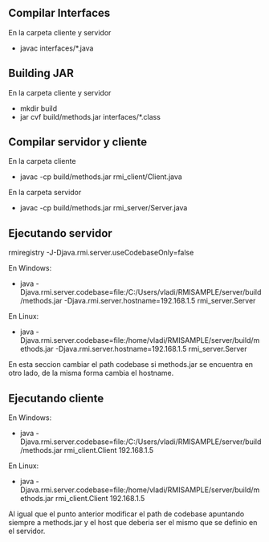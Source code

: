 ## Compilar Interfaces
En la carpeta cliente y servidor

- javac interfaces/*.java

## Building JAR
En la carpeta cliente y servidor

- mkdir build
- jar cvf build/methods.jar interfaces/*.class

## Compilar servidor y cliente
En la carpeta cliente
- javac -cp build/methods.jar rmi_client/Client.java

En la carpeta servidor
- javac -cp build/methods.jar rmi_server/Server.java

## Ejecutando servidor

rmiregistry -J-Djava.rmi.server.useCodebaseOnly=false

En Windows:

* java -Djava.rmi.server.codebase=file:/C:/Users/vladi/RMISAMPLE/server/build/methods.jar -Djava.rmi.server.hostname=192.168.1.5 rmi_server.Server

En Linux:

* java -Djava.rmi.server.codebase=file:/home/vladi/RMISAMPLE/server/build/methods.jar -Djava.rmi.server.hostname=192.168.1.5 rmi_server.Server

En esta seccion cambiar el path codebase si methods.jar se encuentra en otro lado, de la misma forma cambia el hostname.

## Ejecutando cliente
En Windows:

* java -Djava.rmi.server.codebase=file:/C:/Users/vladi/RMISAMPLE/server/build/methods.jar rmi_client.Client 192.168.1.5

En Linux:

* java -Djava.rmi.server.codebase=file:/home/vladi/RMISAMPLE/server/build/methods.jar rmi_client.Client 192.168.1.5
  
Al igual que el punto anterior modificar el path de codebase apuntando siempre a methods.jar y el host que deberia ser el mismo que se definio en el servidor.
